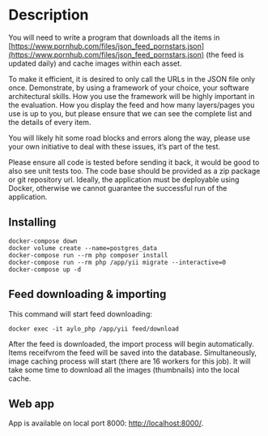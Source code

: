 # Description

You will need to write a program that downloads all the items in
[https://www.pornhub.com/files/json_feed_pornstars.json](https://www.pornhub.com/files/json_feed_pornstars.json) 
(the feed is updated daily) and cache images within each asset.

To make it efficient, it is desired to only call the URLs in the JSON file only once.
Demonstrate, by using a framework of your choice, your software architectural skills.
How you use the framework will be highly important in the evaluation.
How you display the feed and how many layers/pages you use is up to you,
but please ensure that we can see the complete list and the details of every item.

You will likely hit some road blocks and errors along the way,
please use your own initiative to deal with these issues, it’s part of the test.

Please ensure all code is tested before sending it back, it would be good to also see unit tests too.
The code base should be provided as a zip package or git repository url.
Ideally, the application must be deployable using Docker, otherwise we cannot guarantee the successful run of the application.

## Installing

```shell
docker-compose down
docker volume create --name=postgres_data
docker-compose run --rm php composer install
docker-compose run --rm php /app/yii migrate --interactive=0
docker-compose up -d
```

## Feed downloading & importing

This command will start feed downloading:
```shell
docker exec -it aylo_php /app/yii feed/download
```

After the feed is downloaded, the import process will begin automatically.
Items receifvrom the feed will be saved into the database.
Simultaneously, image caching process will start (there are 16 workers for this job).
It will take some time to download all the images (thumbnails) into the local cache.

## Web app

App is available on local port 8000: [http://localhost:8000/](http://localhost:8000/).
